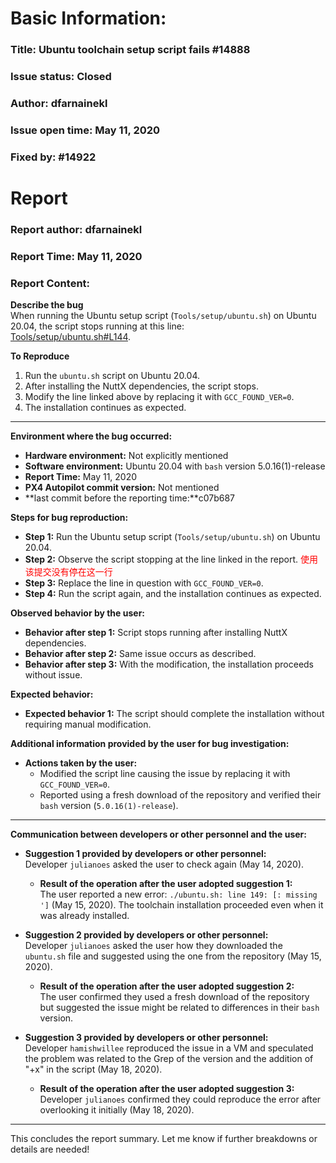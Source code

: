 # Basic Information:
### Title: Ubuntu toolchain setup script fails #14888 
### Issue status: Closed
### Author: dfarnainekl
### Issue open time: May 11, 2020
### Fixed by: #14922

# Report
### Report author: dfarnainekl
### Report Time: May 11, 2020
### Report Content:  
**Describe the bug**  
When running the Ubuntu setup script (`Tools/setup/ubuntu.sh`) on Ubuntu 20.04, the script stops running at this line:  
[Tools/setup/ubuntu.sh#L144](https://github.com/PX4/Firmware/blob/0a4e7142ee7baa14cc50ea86d5a13b1933d5d5e4/Tools/setup/ubuntu.sh#L144).  

**To Reproduce**  
1. Run the `ubuntu.sh` script on Ubuntu 20.04.  
2. After installing the NuttX dependencies, the script stops.  
3. Modify the line linked above by replacing it with `GCC_FOUND_VER=0`.  
4. The installation continues as expected.  

---

**Environment where the bug occurred:**

- **Hardware environment:** Not explicitly mentioned
- **Software environment:** Ubuntu 20.04 with `bash` version 5.0.16(1)-release
- **Report Time:** May 11, 2020
- **PX4 Autopilot commit version:** Not mentioned
- **last commit before the reporting time:**c07b687

**Steps for bug reproduction:**

- **Step 1:** Run the Ubuntu setup script (`Tools/setup/ubuntu.sh`) on Ubuntu 20.04.  
- **Step 2:** Observe the script stopping at the line linked in the report.  <font color='red'>使用该提交没有停在这一行</font>
- **Step 3:** Replace the line in question with `GCC_FOUND_VER=0`.  
- **Step 4:** Run the script again, and the installation continues as expected.  

**Observed behavior by the user:**
- **Behavior after step 1:** Script stops running after installing NuttX dependencies.  
- **Behavior after step 2:** Same issue occurs as described.  
- **Behavior after step 3:** With the modification, the installation proceeds without issue.  

**Expected behavior:**
- **Expected behavior 1:** The script should complete the installation without requiring manual modification.  

**Additional information provided by the user for bug investigation:**

- **Actions taken by the user:**  
  - Modified the script line causing the issue by replacing it with `GCC_FOUND_VER=0`.  
  - Reported using a fresh download of the repository and verified their `bash` version (`5.0.16(1)-release`).  

---

**Communication between developers or other personnel and the user:**

- **Suggestion 1 provided by developers or other personnel:**  
  Developer `julianoes` asked the user to check again (May 14, 2020).  

  - **Result of the operation after the user adopted suggestion 1:**  
    The user reported a new error: `./ubuntu.sh: line 149: [: missing ']` (May 15, 2020). The toolchain installation proceeded even when it was already installed.  

- **Suggestion 2 provided by developers or other personnel:**  
  Developer `julianoes` asked the user how they downloaded the `ubuntu.sh` file and suggested using the one from the repository (May 15, 2020).  

  - **Result of the operation after the user adopted suggestion 2:**  
    The user confirmed they used a fresh download of the repository but suggested the issue might be related to differences in their `bash` version.  

- **Suggestion 3 provided by developers or other personnel:**  
  Developer `hamishwillee` reproduced the issue in a VM and speculated the problem was related to the Grep of the version and the addition of "+x" in the script (May 18, 2020).  

  - **Result of the operation after the user adopted suggestion 3:**  
    Developer `julianoes` confirmed they could reproduce the error after overlooking it initially (May 18, 2020).  

---

This concludes the report summary. Let me know if further breakdowns or details are needed!

